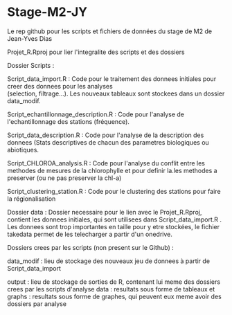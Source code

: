 # Stage-M2-JY
Le rep github pour les scripts et fichiers de données du stage de M2 de Jean-Yves Dias

Projet_R.Rproj pour lier l'integralite des scripts et des dossiers

Dossier Scripts :

  Script_data_import.R : Code pour le traitement des donnees initiales pour creer des donnees pour les analyses     
    (selection, filtrage...). Les nouveaux tableaux sont stockees dans un dossier data_modif.
    
  Script_echantillonnage_description.R : Code pour l'analyse de l'echantillonnage des stations (fréquence).
  
  Script_data_description.R : Code pour l'analyse de la description des donnees (Stats descriptives de chacun des 
    parametres biologiques ou abiotiques.
    
  Script_CHLOROA_analysis.R : Code pour l'analyse du conflit entre les methodes de mesures de la chlorophylle et pour 
  definir la.les methodes a preserver (ou ne pas preserver la chl-a)

  Script_clustering_station.R : Code pour le clustering des stations pour faire la régionalisation
  


Dossier data :
  Dossier necessaire pour le lien avec le Projet_R.Rproj, contient les donnees initiales, qui sont utilisees dans 
  Script_data_import.R . Les donnees sont trop importantes en taille pour y etre stockées, le fichier takedata permet 
  de les telecharger a partir d'un onedrive.


Dossiers crees par les scripts (non present sur le Github) :

  data_modif : lieu de stockage des nouveaux jeu de donnees à partir de Script_data_import
  
  output : lieu de stockage de sorties de R, contenant lui meme des dossiers crees par les scripts d'analyse
    data : resultats sous forme de tableaux et 
    graphs : resultats sous forme de graphes, qui peuvent eux meme avoir des dossiers par analyse
    
